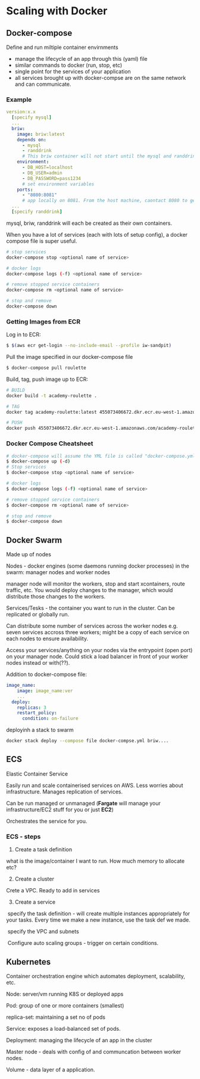 # Scaling with Docker

## Docker-compose

Define and run miltiple container envirnments

- manage the lifecycle of an app through this (yaml) file
- similar commands to docker (run, stop, etc)
- single point for the services of your application
- all services brought up with docker-compse are on the same network and can communicate.

### Example

```yaml
version:x.x
  [specify mysql]
  ...
  briw: 
    image: briw:latest
    depends on:
      - mysql
      - randdrink
      # This briw container will not start until the mysql and randdrink containers have started
    environment:
      - DB_HOST=localhost
      - DB_USER=admin
      - DB_PASSWORD=pass1234
      # set environment variables
    ports:
      - "8080:8081"
      # app locally on 8081. From the host machine, caontact 8080 to get to this app on 8081.
  ...
  [specify randdrink]
```

mysql, briw, randdrink will each be created as their own containers.

When you have a lot of services (each with lots of setup config), a docker compose file is super useful.

```bash
# stop services
docker-compose stop <optional name of service>

# docker logs
docker-compose logs (-f) <optional name of service>

# remove stopped service containers
docker-compose rm <optional name of service>

# stop and remove
docker-compose down
```

### Getting Images from ECR

Log in to ECR:

```bash
$ $(aws ecr get-login --no-include-email --profile iw-sandpit) 
```

Pull the image specified in our docker-compose file

```bash
$ docker-compose pull roulette
```

Build, tag, push image up to ECR:

```bash
# BUILD
docker build -t academy-roulette .

# TAG
docker tag academy-roulette:latest 455073406672.dkr.ecr.eu-west-1.amazonaws.com/academy-roulette:1.2

# PUSH
docker push 455073406672.dkr.ecr.eu-west-1.amazonaws.com/academy-roulette:1.2 
```

### Docker Compose Cheatsheet

```bash
# docker-compose will assume the YML file is called "docker-compose.yml"
$ docker-compose up (-d)                        
# Stop services                        
$ docker-compose stop <optional name of service>

# docker logs
$ docker-compose logs (-f) <optional name of service> 

# remove stopped service containers
$ docker-compose rm <optional name of service>

# stop and remove
$ docker-compose down
```

## Docker Swarm

Made up of nodes 

Nodes - docker engines (some daemons running docker processes) in the swarm: manager nodes and worker nodes

manager node will monitor the workers, stop and start xcontainers, route traffic, etc. You would deploy changes to the manager, which would distribute those changes to the workers.

Services/Tesks - the container you want to run in the cluster. Can be replicated or globally run.

Can distribute some number of services across the worker nodes e.g. seven services accross three workers; might be a copy of each service on each nodes to ensure availability.

Access your services/anything on your nodes via the entrypoint (open port) on your manager node. Could stick a load balancer in front of your worker nodes instead or with(??).

Addition to docker-compose file:

```yaml
image_name:
	image: image_name:ver
	...
  deploy:
    replicas: 3
    restart_policy:
      condition: on-failure
```

deployinh a stack to swarm

```bash
docker stack deploy --compose file docker-compse.yml briw....
```

## ECS

Elastic Container Service

Easily run and scale containerised services on AWS. Less worries about infrastructure. Manages replication of services.

Can be run managed or unmanaged (**Fargate** will manage your infrastructure/EC2 stuff for you or just **EC2**)

Orchestrates the service for you.

### ECS - steps

1. Create a task definition

what is the image/container I want to run. How much memory to allocate etc?

2. Create a cluster

Crete a VPC. Ready to add in services

3. Create a service

​	specify the task definition - will create multiple instances appropriately for your tasks. Every time we make a new instance, use the task def we made.

​	specify the VPC and subnets

​	Configure auto scaling groups - trigger on certain conditions.

## Kubernetes

Container orchestration engine which automates deployment, scalability, etc.

Node: server/vm running K8S or deployed apps

Pod: group of one or more containers (smallest)

replica-set: maintaining a set no of pods

Service: exposes a load-balanced set of pods.

Deployment: managing the lifecycle of an app in the cluster 

Master node - deals with config of and communcation between worker nodes.

Volume - data layer of a application.
